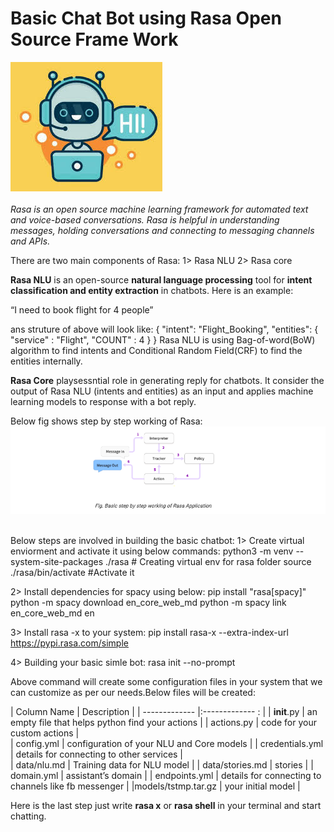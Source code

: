 # Basic Chat Bot using Rasa Open Source Frame Work

![Chat.png](Images/Chat.png)<br><br>
_Rasa is an open source machine learning framework for automated text and voice-based conversations. Rasa is helpful in understanding messages, holding conversations and connecting to messaging channels and APIs._

There are two main components of Rasa:
1> Rasa NLU
2> Rasa core


__Rasa NLU__ is an open-source __natural language processing__ tool for __intent classification and entity extraction__ in chatbots. Here is an example:

“I need to book flight for 4 people”

ans struture of above will look like:
{
	  "intent": "Flight_Booking",
	  "entities": {
	    "service" : "Flight",
	    "COUNT" : 4
	  }
	}
Rasa NLU is using Bag-of-word(BoW) algorithm to find intents and Conditional Random Field(CRF) to find the entities internally.

__Rasa Core__ playsessntial role in generating reply for chatbots. It consider the output of Rasa NLU (intents and entities) as an input and applies machine learning models to response with a bot reply.

Below fig shows step by step working of Rasa:
![Rasa.png](Images/Rasa.png)<br><br>

Below steps are involved in building the basic chatbot:
1> Create virtual enviorment and activate it using below commands:
python3 -m venv --system-site-packages ./rasa # Creating virtual env for rasa folder
source ./rasa/bin/activate #Activate it

2> Install dependencies for spacy using below:
 pip install "rasa[spacy]"
 python -m spacy download en_core_web_md
 python -m spacy link en_core_web_md en
 
3> Install rasa -x to your system:
pip install rasa-x --extra-index-url https://pypi.rasa.com/simple

4> Building your basic simle bot:
rasa init --no-prompt

Above command will create some configuration files in your system that we can customize as per our needs.Below files will be created:

| Column Name        | Description                                                       |
| -------------      |:-------------                                              :      | 
| __init__.py        | an empty file that helps python find your actions                 | 
| actions.py         | code for your custom actions                                      |  
| config.yml         | configuration of your NLU and Core models                         | 
| credentials.yml    | details for connecting to other services                          |    
| data/nlu.md        | Training data for NLU model                                       |
| data/stories.md    | stories                                                           |
| domain.yml         | assistant’s domain                                                |
| endpoints.yml      | details for connecting to channels like fb messenger              |
|models/tstmp.tar.gz | your initial model                                                |


Here is the last step just write __rasa x__ or __rasa shell__ in your terminal and start chatting.
